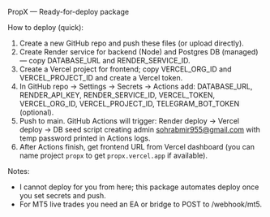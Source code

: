 PropX — Ready-for-deploy package

How to deploy (quick):
1. Create a new GitHub repo and push these files (or upload directly).
2. Create Render service for backend (Node) and Postgres DB (managed) — copy DATABASE_URL and RENDER_SERVICE_ID.
3. Create a Vercel project for frontend; copy VERCEL_ORG_ID and VERCEL_PROJECT_ID and create a Vercel token.
4. In GitHub repo -> Settings -> Secrets -> Actions add: DATABASE_URL, RENDER_API_KEY, RENDER_SERVICE_ID, VERCEL_TOKEN, VERCEL_ORG_ID, VERCEL_PROJECT_ID, TELEGRAM_BOT_TOKEN (optional).
5. Push to main. GitHub Actions will trigger: Render deploy -> Vercel deploy -> DB seed script creating admin sohrabmir955@gmail.com with temp password printed in Actions logs.
6. After Actions finish, get frontend URL from Vercel dashboard (you can name project `propx` to get `propx.vercel.app` if available).

Notes:
- I cannot deploy for you from here; this package automates deploy once you set secrets and push.
- For MT5 live trades you need an EA or bridge to POST to /webhook/mt5.
